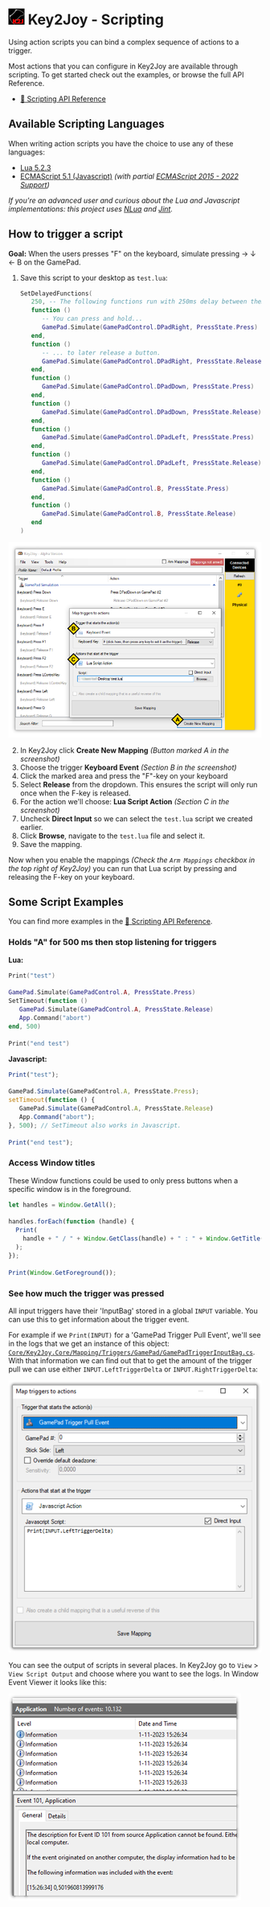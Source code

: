 # ![](Key2Joy/Graphics/Icons/icon32.png?raw=true) Key2Joy - Scripting
Using action scripts you can bind a complex sequence of actions to a
trigger.

Most actions that you can configure in Key2Joy are available through
scripting. To get started check out the examples, or browse the full API
Reference.

* [📃 Scripting API Reference](Index.md)


## Available Scripting Languages
When writing action scripts you have the choice to use any of these
languages:
* [Lua 5.2.3](https://www.lua.org/manual/5.2/)
* [ECMAScript 5.1 (Javascript)](https://262.ecma-international.org/5.1/)
  *(with partial [ECMAScript 2015 - 2022
  Support](https://github.com/sebastienros/jint#version-3x))*

*If you're an advanced user and curious about the Lua and Javascript
implementations: this project uses [NLua](https://github.com/NLua/NLua) and
[Jint](https://github.com/sebastienros/jint).*


## How to trigger a script

**Goal:** When the users presses "F" on the keyboard, simulate pressing → ↓
← B on the GamePad.

1. Save this script to your desktop as `test.lua`:
    ```lua
    SetDelayedFunctions(
       250, -- The following functions run with 250ms delay between them
       function ()
          -- You can press and hold...
          GamePad.Simulate(GamePadControl.DPadRight, PressState.Press)
       end,
       function ()
          -- ... to later release a button.
          GamePad.Simulate(GamePadControl.DPadRight, PressState.Release)
       end,
       function ()
          GamePad.Simulate(GamePadControl.DPadDown, PressState.Press)
       end,
       function ()
          GamePad.Simulate(GamePadControl.DPadDown, PressState.Release)
       end,
       function ()
          GamePad.Simulate(GamePadControl.DPadLeft, PressState.Press)
       end,
       function ()
          GamePad.Simulate(GamePadControl.DPadLeft, PressState.Release)
       end,
       function ()
          GamePad.Simulate(GamePadControl.B, PressState.Press)
       end,
       function ()
          GamePad.Simulate(GamePadControl.B, PressState.Release)
       end
    )
    ```
![Screenshot of Key2Joy showing the mapping form being configured with a keyboard trigger and Lua action](screenshot-scripting.png)

2. In Key2Joy click **Create New Mapping** *(Button marked A in the screenshot)*
3. Choose the trigger **Keyboard Event** *(Section B in the screenshot)*
4. Click the marked area and press the "F"-key on your keyboard
5. Select **Release** from the dropdown. This ensures the script will only run
   once when the F-key is released.
6. For the action we'll choose: **Lua Script Action** *(Section C in the
   screenshot)*
7. Uncheck **Direct Input** so we can select the `test.lua` script we created
   earlier.
8. Click **Browse**, navigate to the `test.lua` file and select it.
9. Save the mapping.

Now when you enable the mappings *(Check the `Arm Mappings` checkbox in the top right of
Key2Joy)* you can run that Lua script by pressing and releasing the F-key
on your keyboard.

## Some Script Examples
You can find more examples in the [📃 Scripting API Reference](Index.md).

### Holds "A" for 500 ms then stop listening for triggers

**Lua:**
```lua
Print("test")

GamePad.Simulate(GamePadControl.A, PressState.Press)
SetTimeout(function ()
   GamePad.Simulate(GamePadControl.A, PressState.Release)
   App.Command("abort")
end, 500)

Print("end test")
```

**Javascript:**
```js
Print("test");

GamePad.Simulate(GamePadControl.A, PressState.Press);
setTimeout(function () {
   GamePad.Simulate(GamePadControl.A, PressState.Release)
   App.Command("abort");
}, 500); // SetTimeout also works in Javascript.

Print("end test");
```

### Access Window titles
These Window functions could be used to only press buttons when a specific
window is in the foreground.

```js
let handles = Window.GetAll();

handles.forEach(function (handle) {
  Print(
    handle + " / " + Window.GetClass(handle) + " : " + Window.GetTitle(handle)
  );
});

Print(Window.GetForeground());
```

### See how much the trigger was pressed

All input triggers have their 'InputBag' stored in a global `INPUT` variable. You can use this to get information about the trigger event.

For example if we `Print(INPUT)` for a 'GamePad Trigger Pull Event', we'll see in the logs that we get an instance of this object: [`Core/Key2Joy.Core/Mapping/Triggers/GamePad/GamePadTriggerInputBag.cs`](../Core/Key2Joy.Core/Mapping/Triggers/GamePad/GamePadTriggerInputBag.cs). With that information we can find out that to get the amount of the trigger pull we can use either `INPUT.LeftTriggerDelta` or `INPUT.RightTriggerDelta`:

![Screenshot of Key2Joy showing how to get scripting input values](screenshot-scripting-trigger.png)

You can see the output of scripts in several places. In Key2Joy go to `View` > `View Script Output` and choose where you want to see the logs. In Window Event Viewer it looks like this:

![Screenshot of Key2Joy showing the Window Event Viewer with a script output](screenshot-scripting-trigger-eventviewer.png)
